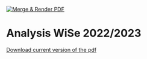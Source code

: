 [![Merge & Render PDF](https://github.com/ManuelLerchner/analysis/actions/workflows/main.yml/badge.svg)](https://github.com/ManuelLerchner/analysis/actions/workflows/main.yml)
# Analysis WiSe 2022/2023

[Download current version of the pdf](https://github.com/ManuelLerchner/analysis/releases/download/Release/main.pdf)

